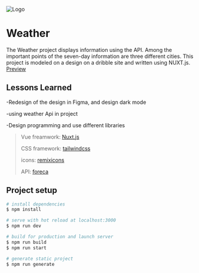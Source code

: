
![Logo](https://cdn.dribbble.com/users/2716253/screenshots/16206037/media/1e774d64f78a5b719b2b3e7b80e61672.png)


# Weather

The Weather project displays information using the API. Among the important points of the seven-day information are three different cities. This project is modeled on a design on a dribble site and written using NUXT.js. [Preview](https://weather-nuxt-one.vercel.app/)

## Lessons Learned

-Redesign of the design in Figma, and design dark mode

-using weather Api in project 

-Design programming and use different libraries

>Vue freamwork: [Nuxt.js](https://nuxtjs.org/)
>
>CSS framework: [tailwindcss](https://tailwindcss.com/)
>
>icons: [remixicons](https://remixicon.com/)
>
>API: [foreca](https://developer.foreca.com/)

## Project setup
```bash
# install dependencies
$ npm install

# serve with hot reload at localhost:3000
$ npm run dev

# build for production and launch server
$ npm run build
$ npm run start

# generate static project
$ npm run generate
```
